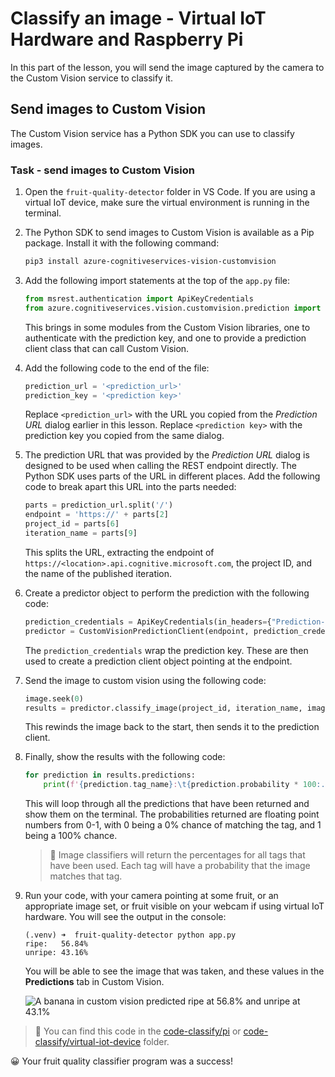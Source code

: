 # Classify an image - Virtual IoT Hardware and Raspberry Pi

In this part of the lesson, you will send the image captured by the camera to the Custom Vision service to classify it.

## Send images to Custom Vision

The Custom Vision service has a Python SDK you can use to classify images.

### Task - send images to Custom Vision

1. Open the `fruit-quality-detector` folder in VS Code. If you are using a virtual IoT device, make sure the virtual environment is running in the terminal.

1. The Python SDK to send images to Custom Vision is available as a Pip package. Install it with the following command:

    ```sh
    pip3 install azure-cognitiveservices-vision-customvision
    ```

1. Add the following import statements at the top of the `app.py` file:

    ```python
    from msrest.authentication import ApiKeyCredentials
    from azure.cognitiveservices.vision.customvision.prediction import CustomVisionPredictionClient
    ```

    This brings in some modules from the Custom Vision libraries, one to authenticate with the prediction key, and one to provide a prediction client class that can call Custom Vision.

1. Add the following code to the end of the file:

    ```python
    prediction_url = '<prediction_url>'
    prediction_key = '<prediction key>'
    ```

    Replace `<prediction_url>` with the URL you copied from the *Prediction URL* dialog earlier in this lesson. Replace `<prediction key>` with the prediction key you copied from the same dialog.

1. The prediction URL that was provided by the *Prediction URL* dialog is designed to be used when calling the REST endpoint directly. The Python SDK uses parts of the URL in different places. Add the following code to break apart this URL into the parts needed:

    ```python
    parts = prediction_url.split('/')
    endpoint = 'https://' + parts[2]
    project_id = parts[6]
    iteration_name = parts[9]
    ```

    This splits the URL, extracting the endpoint of `https://<location>.api.cognitive.microsoft.com`, the project ID, and the name of the published iteration.

1. Create a predictor object to perform the prediction with the following code:

    ```python
    prediction_credentials = ApiKeyCredentials(in_headers={"Prediction-key": prediction_key})
    predictor = CustomVisionPredictionClient(endpoint, prediction_credentials)
    ```

    The `prediction_credentials` wrap the prediction key. These are then used to create a prediction client object pointing at the endpoint.

1. Send the image to custom vision using the following code:

    ```python
    image.seek(0)
    results = predictor.classify_image(project_id, iteration_name, image)
    ```

    This rewinds the image back to the start, then sends it to the prediction client.

1. Finally, show the results with the following code:

    ```python
    for prediction in results.predictions:
        print(f'{prediction.tag_name}:\t{prediction.probability * 100:.2f}%')
    ```

    This will loop through all the predictions that have been returned and show them on the terminal. The probabilities returned are floating point numbers from 0-1, with 0 being a 0% chance of matching the tag, and 1 being a 100% chance.

    > 💁 Image classifiers will return the percentages for all tags that have been used. Each tag will have a probability that the image matches that tag.

1. Run your code, with your camera pointing at some fruit, or an appropriate image set, or fruit visible on your webcam if using virtual IoT hardware. You will see the output in the console:

    ```output
    (.venv) ➜  fruit-quality-detector python app.py
    ripe:   56.84%
    unripe: 43.16%
    ```

    You will be able to see the image that was taken, and these values in the **Predictions** tab in Custom Vision.

    ![A banana in custom vision predicted ripe at 56.8% and unripe at 43.1%](../../../images/custom-vision-banana-prediction.png)

> 💁 You can find this code in the [code-classify/pi](code-classify/pi) or [code-classify/virtual-iot-device](code-classify/virtual-iot-device) folder.

😀 Your fruit quality classifier program was a success!

